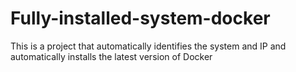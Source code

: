 # Fully-installed-system-docker
This is a project that automatically identifies the system and IP and automatically installs the latest version of Docker
